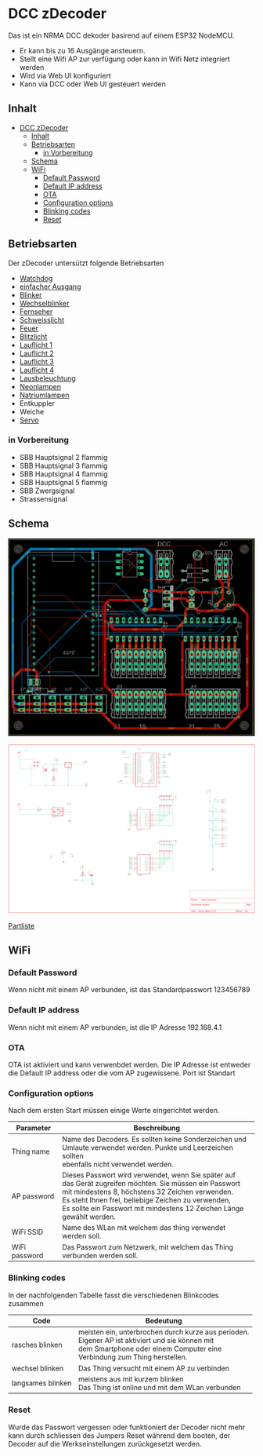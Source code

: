 # DCC zDecoder

Das ist ein NRMA DCC dekoder basirend auf einem ESP32 NodeMCU. 
- Er kann bis zu 16 Ausgänge ansteuern. 
- Stellt eine Wifi AP zur verfügung oder kann in Wifi Netz integriert werden
- Wird via Web UI konfiguriert
- Kann via DCC oder Web UI gesteuert werden

## Inhalt
- [DCC zDecoder](#dcc-zdecoder)
  - [Inhalt](#inhalt)
  - [Betriebsarten](#betriebsarten)
    - [in Vorbereitung](#in-vorbereitung)
  - [Schema](#schema)
  - [WiFi](#wifi)
    - [Default Password](#default-password)
    - [Default IP address](#default-ip-address)
    - [OTA](#ota)
    - [Configuration options](#configuration-options)
    - [Blinking codes](#blinking-codes)
    - [Reset](#reset)


## Betriebsarten

Der zDecoder untersützt folgende Betriebsarten
- [Watchdog](doc/watchdog.md)
- [einfacher Ausgang](doc/blinkers.md)
- [Blinker](doc/blinkers.md)
- [Wechselblinker](doc/blinkers.md)
- [Fernseher](doc/blinkers.md)
- [Schweisslicht](doc/blinkers.md)
- [Feuer](doc/blinkers.md)
- [Blitzlicht](doc/blinkers.md)
- [Lauflicht 1](doc/blinkers.md)
- [Lauflicht 2](doc/blinkers.md)
- [Lauflicht 3](doc/blinkers.md)
- [Lauflicht 4](doc/blinkers.md)
- [Lausbeleuchtung](doc/blinkers.md)
- [Neonlampen](doc/blinkers.md)
- [Natriumlampen](doc/blinkers.md)
- Entkuppler
- Weiche
- [Servo](doc/servo.md)

### in Vorbereitung
- SBB Hauptsignal 2 flammig
- SBB Hauptsignal 3 flammig
- SBB Hauptsignal 4 flammig
- SBB Hauptsignal 5 flammig
- SBB Zwergsignal
- Strassensignal

## Schema
![PCB Board](img/pcb-board.png)

![Schema](img/schema.png)

[Partliste](sch/partlist.txt)

## WiFi

### Default Password

Wenn nicht mit einem AP verbunden, ist das Standardpasswort 123456789

### Default IP address

Wenn nicht mit einem AP verbunden, ist die IP Adresse 192.168.4.1

### OTA 
OTA ist aktiviert und kann verwenbdet werden. Die IP Adresse ist entweder die Default IP address oder die vom AP zugewissene. Port ist Standart

### Configuration options
Nach dem ersten Start müssen einige Werte eingerichtet werden.

| Parameter | Beschreibung |
|---|---|
| Thing name | Name des Decoders. Es sollten keine Sonderzeichen und <br> Umlaute verwendet werden. Punkte und Leerzeichen sollten <br> ebenfalls nicht verwendet werden.
| AP password | Dieses Passwort wird verwendet, wenn Sie später auf <br> das Gerät zugreifen möchten. Sie müssen ein Passwort <br> mit mindestens 8, höchstens 32 Zeichen verwenden. <br> Es steht Ihnen frei, beliebige Zeichen zu verwenden, <br> Es sollte ein Passwort mit mindestens 12 Zeichen Länge gewählt werden. |
| WiFi SSID | Name des WLan mit welchem das thing verwendet werden soll. |
| WiFi password | Das Passwort zum Netzwerk, mit welchem das Thing verbunden werden soll. |

### Blinking codes

In der nachfolgenden Tabelle fasst die verschiedenen Blinkcodes zusammen

| Code | Bedeutung |
|---|---|
| rasches blinken | meisten ein, unterbrochen durch kurze aus perioden. <br> Eigener AP ist aktiviert und sie können mit <br> dem Smartphone oder einem Computer eine<br> Verbindung zum Thing herstellen. |
| wechsel blinken | Das Thing versucht mit einem AP zu verbinden |
| langsames blinken | meistens aus mit kurzem blinken <br> Das Thing ist online und mit dem WLan verbunden |

### Reset
Wurde das Passwort vergessen oder funktioniert der Decoder nicht mehr kann durch schliessen des Jumpers Reset während dem booten, der Decoder auf die Werkseinstellungen zurückgesetzt werden.

